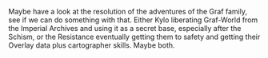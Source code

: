 Maybe have a look at the resolution of the adventures of the Graf family, see
if we can do something with that. Either Kylo liberating Graf-World from the
Imperial Archives and using it as a secret base, especially after the Schism,
or the Resistance eventually getting them to safety and getting their Overlay
data plus cartographer skills. Maybe both.

